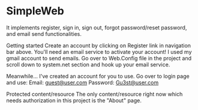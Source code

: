 # SimpleWeb
It implements register, sign in, sign out, forgot password/reset password, and email send functionalities.

Getting started
Create an account by clicking on Register link in navigation bar above. 
You'll need an email service to activate your account!
I used my gmail account to send emails. Go over to Web.Config file in the project and scroll down to system.net section and hook up your email service.

Meanwhile...
I've created an account for you to use. Go over to login page and use:
Email: guest@user.com
Password: Gu3st@user.com

Protected content/resource
The only content/resource right now which needs authorization in this project is the "About" page.
